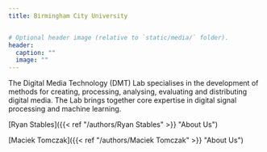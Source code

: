 ```yaml
---
title: Birmingham City University


# Optional header image (relative to `static/media/` folder).
header:
  caption: ""
  image: ""
---
```



The Digital Media Technology (DMT) Lab specialises in the development of methods for creating, processing, analysing, evaluating and distributing digital media. The Lab brings together core expertise in digital signal processing and machine learning.


[Ryan Stables]({{< ref "/authors/Ryan Stables" >}} "About Us")


[Maciek Tomczak]({{< ref "/authors/Maciek Tomczak" >}} "About Us")
